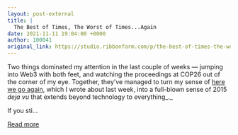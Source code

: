 ```yaml
---
layout: post-external
title: |
  The Best of Times, The Worst of Times...Again
date: 2021-11-11 19:04:00 +0000
author: 100041
original_link: https://studio.ribbonfarm.com/p/the-best-of-times-the-worst-of-timesagain
---
```


Two things dominated my attention in the last couple of weeks — jumping into Web3 with both feet, and watching the proceedings at COP26 out of the corner of my eye. Together, they’ve managed to turn my sense of [here we go again](https://studio.ribbonfarm.com/subscribe?utm_medium=rss&utm_content=43918885), which I wrote about last week, into a full-blown sense of 2015 _deja vu_ that extends beyond technology to everything_._

If you sti…

[Read more](https://studio.ribbonfarm.com/p/the-best-of-times-the-worst-of-timesagain)
